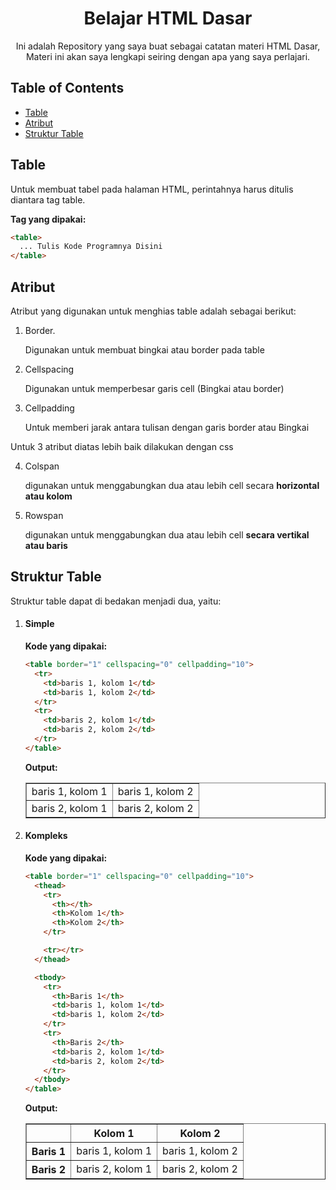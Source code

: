 <p align="center">
    <h1 align="center">Belajar HTML Dasar</h1>
    <p align="center">Ini adalah Repository yang saya buat sebagai catatan materi HTML Dasar, <br> Materi ini akan saya lengkapi seiring dengan apa yang saya perlajari.</p>

## Table of Contents

- [Table](#table)
- [Atribut](#atribut)
- [Struktur Table](#struktur-Table)

## Table

Untuk membuat tabel pada halaman HTML, perintahnya harus ditulis diantara tag table.

**Tag yang dipakai:**

```html
<table>
  ... Tulis Kode Programnya Disini
</table>
```

## Atribut

Atribut yang digunakan untuk menghias table adalah sebagai berikut:

1. Border.

   Digunakan untuk membuat bingkai atau border pada table

2. Cellspacing

   Digunakan untuk memperbesar garis cell (Bingkai atau border)

3. Cellpadding

   Untuk memberi jarak antara tulisan dengan garis border atau Bingkai

Untuk 3 atribut diatas lebih baik dilakukan dengan css

4. Colspan

   digunakan untuk menggabungkan dua atau lebih cell secara **horizontal atau kolom**

5. Rowspan

   digunakan untuk menggabungkan dua atau lebih cell **secara vertikal atau baris**

## Struktur Table

Struktur table dapat di bedakan menjadi dua, yaitu:

1. #### Simple

   **Kode yang dipakai:**

   ```html
   <table border="1" cellspacing="0" cellpadding="10">
     <tr>
       <td>baris 1, kolom 1</td>
       <td>baris 1, kolom 2</td>
     </tr>
     <tr>
       <td>baris 2, kolom 1</td>
       <td>baris 2, kolom 2</td>
     </tr>
   </table>
   ```

   **Output:**
   <table border="1" cellspacing="0" cellpadding="10">
       <tr>
         <td>baris 1, kolom 1</td>
         <td>baris 1, kolom 2</td>
       </tr>
       <tr>
         <td>baris 2, kolom 1</td>
         <td>baris 2, kolom 2</td>
       </tr>
     </table>

2. #### Kompleks

   **Kode yang dipakai:**

   ```html
   <table border="1" cellspacing="0" cellpadding="10">
     <thead>
       <tr>
         <th></th>
         <th>Kolom 1</th>
         <th>Kolom 2</th>
       </tr>

       <tr></tr>
     </thead>

     <tbody>
       <tr>
         <th>Baris 1</th>
         <td>baris 1, kolom 1</td>
         <td>baris 1, kolom 2</td>
       </tr>
       <tr>
         <th>Baris 2</th>
         <td>baris 2, kolom 1</td>
         <td>baris 2, kolom 2</td>
       </tr>
     </tbody>
   </table>
   ```

   **Output:**
   <table border="1" cellspacing="0" cellpadding="10">
       <thead>
         <tr>
           <th></th>
           <th>Kolom 1</th>
           <th>Kolom 2</th>
         <tr>
         </thead>
         <tbody>
           <tr>
             <th>Baris 1</th>
             <td>baris 1, kolom 1</td>
             <td>baris 1, kolom 2</td>
           </tr>
           <tr>
             <th>Baris 2</th>
             <td>baris 2, kolom 1</td>
             <td>baris 2, kolom 2</td>
           </tr>
         </tbody>
     </table>
